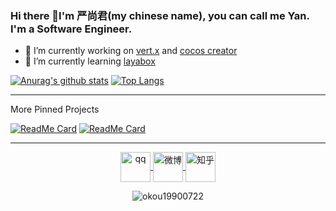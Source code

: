 ### Hi there 👋I'm 严尚君(my chinese name), you can call me Yan. I'm a Software Engineer.

- 🔭 I’m currently working on [vert.x](https://github.com/eclipse-vertx/vert.x) and [cocos creator](https://github.com/cocos-creator/engine)
- 🌱 I’m currently learning [layabox](https://github.com/layabox/LayaAir)

[![Anurag's github stats](https://github-readme-stats.vercel.app/api?username=okou19900722&show_icons=true&line_height=33)](https://github.com/anuraghazra/github-readme-stats)
[![Top Langs](https://github-readme-stats.vercel.app/api/top-langs/?username=okou19900722&hide=html)](https://github.com/anuraghazra/github-readme-stats)

<hr>

More Pinned Projects
<!--
[![ReadMe Card](https://github-readme-stats.vercel.app/api/pin/?username=okou19900722&repo=lippen-network-tool)](https://github.com/okou19900722/lippen-network-tool)

[![ReadMe Card](https://github-readme-stats.vercel.app/api/pin/?username=okou19900722&repo=minesweeper)](https://github.com/okou19900722/minesweeper)
-->
[![ReadMe Card](https://8zqkewwfb2.execute-api.us-east-1.amazonaws.com/prod/api/pin/?username=okou19900722&repo=lippen-network-tool)](https://github.com/okou19900722/lippen-network-tool)
[![ReadMe Card](https://8zqkewwfb2.execute-api.us-east-1.amazonaws.com/prod/api/pin/?username=okou19900722&repo=minesweeper)](https://github.com/okou19900722/minesweeper)

<hr>

<p align="center">
  <a href="http://wpa.qq.com/msgrd?v=3&uin=512058895&site=qq&menu=yes" target="blank">
    <img align="center" src="https://img.icons8.com/color/1x/qq.png" alt="qq" height="48" width="48" />
  </a>
  <a href="http://weibo.com/512058895" target="blank">
    <img align="center" src="https://img.icons8.com/color/1x/weibo.png" alt="微博" height="48" width="48" />
  </a>
  <a href="https://www.zhihu.com/people/lan-yan-chen-yu" target="blank">
    <img align="center" src="https://www.easyicon.net/api/resizeApi.php?id=1164484&size=48" alt="知乎" height="48" width="48" />
  </a>
</p>

<p align="center"> <img src="https://komarev.com/ghpvc/?username=okou19900722" alt="okou19900722" /> </p>
<!--
**okou19900722/okou19900722** is a ✨ _special_ ✨ repository because its `README.md` (this file) appears on your GitHub profile.

Here are some ideas to get you started:

- 🔭 I’m currently working on ...
- 🌱 I’m currently learning ...
- 👯 I’m looking to collaborate on ...
- 🤔 I’m looking for help with ...
- 💬 Ask me about ...
- 📫 How to reach me: ...
- 😄 Pronouns: ...
- ⚡ Fun fact: ...
-->
